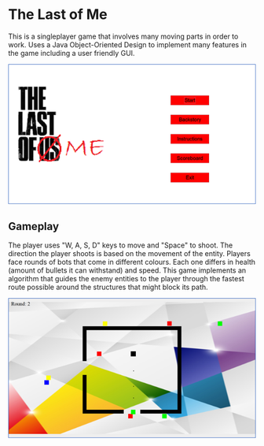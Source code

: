# The Last of Me

This is a singleplayer game that involves many moving parts in order to work. Uses a Java Object-Oriented Design
to implement many features in the game including a user friendly GUI.

<p align="center">
  <img src="game_images/game_mainmenu.png" size=500>
</p>

## Gameplay

The player uses "W, A, S, D" keys to move and "Space" to shoot. The direction the player shoots is based on the movement of the entity. Players face rounds of bots that come in different colours. Each one differs in health (amount of bullets it can withstand) and speed. This game implements an algorithm that guides the enemy entities to the player through the fastest route possible around the structures that might block its path.

<p align="center">
  <img src="game_images/game_play.png" size=500>
</p>
